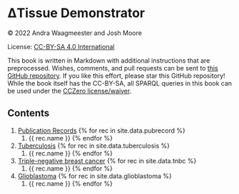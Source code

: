 <script type="application/ld+json">
{
  "@context": "http://schema.org",
  "@type": "Book",
  "inLanguage": "en-US",
  "name": "ΔTissue Demonstrator",
  "publisher": {
    "@type": "Organization",
    "name": "GitHub"
  },
  "copyrightYear": "2021",
  "discussionUrl": "https://github.com/German-BioImaging/dtqueries/issues"
}
</script>

# ΔTissue Demonstrator

© 2022 Andra Waagmeester and Josh Moore

License: [CC-BY-SA 4.0 International](https://creativecommons.org/licenses/by-sa/4.0/)

This book is written in Markdown with additional instructions that are preprocessed.
Wishes, comments, and pull requests can be sent to
[this GitHub repository](https://github.com/German-BioImaging/dtqueries/). If you like this effort, please
star this GitHub repository! While the book itself has the CC-BY-SA, all SPARQL queries in this book can be used
under the [CCZero license/waiver](https://creativecommons.org/share-your-work/public-domain/cc0/).

## Contents
1. [Publication Records](pubrecord.md)
{% for rec in site.data.pubrecord %}
   1. {{ rec.name }}
{% endfor %}
2. [Tuberculosis](tuberculosis.md)
{% for rec in site.data.tuberculosis %}
   1. {{ rec.name }}
{% endfor %}
3. [Triple-negative breast cancer](tnbc.md)
{% for rec in site.data.tnbc %}
   1. {{ rec.name }}
{% endfor %}
4. [Glioblastoma](glioblastoma.md)
{% for rec in site.data.glioblastoma %}
   1. {{ rec.name }}
{% endfor %}
